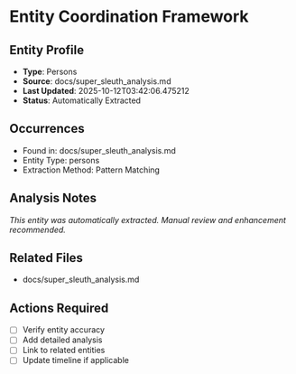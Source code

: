 # Entity Coordination Framework

## Entity Profile
- **Type**: Persons
- **Source**: docs/super_sleuth_analysis.md
- **Last Updated**: 2025-10-12T03:42:06.475212
- **Status**: Automatically Extracted

## Occurrences
- Found in: docs/super_sleuth_analysis.md
- Entity Type: persons
- Extraction Method: Pattern Matching

## Analysis Notes
*This entity was automatically extracted. Manual review and enhancement recommended.*

## Related Files
- docs/super_sleuth_analysis.md

## Actions Required
- [ ] Verify entity accuracy
- [ ] Add detailed analysis
- [ ] Link to related entities
- [ ] Update timeline if applicable
